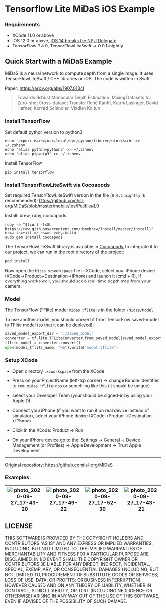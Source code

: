 # Tensorflow Lite MiDaS iOS Example

### Requirements

- XCode 11.0 or above
- iOS 12.0 or above, [iOS 14 breaks the NPU Delegate](https://github.com/tensorflow/tensorflow/issues/43339)
- TensorFlow 2.4.0, TensorFlowLiteSwift -> 0.0.1-nightly

## Quick Start with a MiDaS Example

MiDaS is a neural network to compute depth from a single image. It uses TensorFlowLiteSwift / C++ libraries on iOS. The code is written in Swift.

Paper: https://arxiv.org/abs/1907.01341

> Towards Robust Monocular Depth Estimation: Mixing Datasets for Zero-shot Cross-dataset Transfer
> René Ranftl, Katrin Lasinger, David Hafner, Konrad Schindler, Vladlen Koltun

### Install TensorFlow

Set default python version to python3:

```
echo 'export PATH=/usr/local/opt/python/libexec/bin:$PATH' >> ~/.zshenv
echo 'alias python=python3' >> ~/.zshenv
echo 'alias pip=pip3' >> ~/.zshenv
```

Install TensorFlow

```shell
pip install tensorflow
```

### Install TensorFlowLiteSwift via Cocoapods

Set required TensorFlowLiteSwift version in the file (`0.0.1-nightly` is recommended): https://github.com/isl-org/MiDaS/blob/master/mobile/ios/Podfile#L9

Install: brew, ruby, cocoapods

```
ruby -e "$(curl -fsSL https://raw.githubusercontent.com/Homebrew/install/master/install)"
brew install mc rbenv ruby-build
sudo gem install cocoapods
```


The TensorFlowLiteSwift library is available in [Cocoapods](https://cocoapods.org/), to integrate it to our project, we can run in the root directory of the project:

```ruby
pod install
```

Now open the `Midas.xcworkspace` file in XCode, select your iPhone device (XCode->Product->Destination->iPhone) and launch it (cmd + R). If everything works well, you should see a real-time depth map from your camera.

### Model

The TensorFlow (TFlite) model `midas.tflite` is in the folder `/Midas/Model`


To use another model, you should convert it from TensorFlow saved-model to TFlite model (so that it can be deployed):

```python
saved_model_export_dir = "./saved_model"
converter = tf.lite.TFLiteConverter.from_saved_model(saved_model_export_dir)
tflite_model = converter.convert()
open(model_tflite_name, "wb").write("model.tflite")
```

### Setup XCode

* Open directory `.xcworkspace` from the XCode

* Press on your ProjectName (left-top corner) -> change Bundle Identifier to `com.midas.tflite-npu` or something like this (it should be unique)

* select your Developer Team (your should be signed-in by using your AppleID)

* Connect your iPhone (if you want to run it on real device instead of simulator), select your iPhone device (XCode->Product->Destination->iPhone)

* Click in the XCode: Product -> Run

* On your iPhone device go to the: Settings -> General -> Device Management (or Profiles) -> Apple Development -> Trust Apple Development

----

Original repository: https://github.com/isl-org/MiDaS


### Examples:

| ![photo_2020-09-27_17-43-20](https://user-images.githubusercontent.com/4096485/94367804-9610de80-00e9-11eb-8a23-8b32a6f52d41.jpg) | ![photo_2020-09-27_17-49-22](https://user-images.githubusercontent.com/4096485/94367974-7201cd00-00ea-11eb-8e0a-68eb9ea10f63.jpg) | ![photo_2020-09-27_17-52-30](https://user-images.githubusercontent.com/4096485/94367976-729a6380-00ea-11eb-8ce0-39d3e26dd550.jpg) | ![photo_2020-09-27_17-43-21](https://user-images.githubusercontent.com/4096485/94367807-97420b80-00e9-11eb-9dcd-848ad9e89e03.jpg) |
|---|---|---|---|

## LICENSE

THIS SOFTWARE IS PROVIDED BY THE COPYRIGHT HOLDERS AND CONTRIBUTORS "AS IS"
AND ANY EXPRESS OR IMPLIED WARRANTIES, INCLUDING, BUT NOT LIMITED TO, THE
IMPLIED WARRANTIES OF MERCHANTABILITY AND FITNESS FOR A PARTICULAR PURPOSE
ARE DISCLAIMED. IN NO EVENT SHALL THE COPYRIGHT OWNER OR CONTRIBUTORS BE
LIABLE FOR ANY DIRECT, INDIRECT, INCIDENTAL, SPECIAL, EXEMPLARY, OR
CONSEQUENTIAL DAMAGES (INCLUDING, BUT NOT LIMITED TO, PROCUREMENT OF
SUBSTITUTE GOODS OR SERVICES; LOSS OF USE, DATA, OR PROFITS; OR BUSINESS
INTERRUPTION) HOWEVER CAUSED AND ON ANY THEORY OF LIABILITY, WHETHER IN
CONTRACT, STRICT LIABILITY, OR TORT (INCLUDING NEGLIGENCE OR OTHERWISE)
ARISING IN ANY WAY OUT OF THE USE OF THIS SOFTWARE, EVEN IF ADVISED OF THE
POSSIBILITY OF SUCH DAMAGE.
